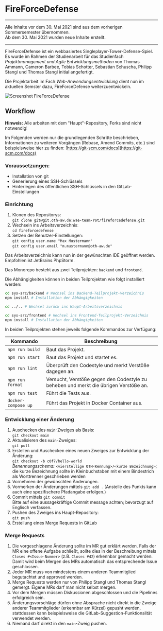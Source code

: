 # FireForceDefense

---

Alle Inhalte vor dem 30. Mai 2021 sind aus dem vorherigen Sommersemester übernommen.  
Ab dem 30. Mai 2021 wurden neue Inhalte erstellt.

---

FireForceDefense ist ein webbasiertes Singleplayer-Tower-Defense-Spiel.
Es wurde im Rahmen der Studienarbeit für das Studienfach _Projektmanagement und Agile Entwicklungsmethoden_ von Thomas Ammann, Cameron Barbee, Tobias Schotter, Sebastian Schuscha, Philipp Stangl und Thomas Stangl initial angefertigt.

Die Projektarbeit im Fach _Web-Anwendungsentwicklung_ dient nun im aktuellen Semster dazu, FireForceDefense weiterzuentwickeln.

![Screenshot FireForceDefense](./sys-doc/screenshot.png)

## Workflow

**Hinweis:** Alle arbeiten mit dem "Haupt"-Repository, Forks sind nicht notwendig!

Im Folgenden werden nur die grundlegenden Schritte beschrieben, Informationen zu weiteren Vorgängen (Rebase, Amend Commits, etc.) sind beispielsweise hier zu finden: [https://git-scm.com/docs](https://git-scm.com/docs)

### Voraussetzungen:
- Installation von git
- Generierung eines SSH-Schlüssels
- Hinterlegen des öffentlichen SSH-Schlüssels in den GitLab-Einstellungen

### Einrichtung

1. Klonen des Repositorys:  
   `git clone git@git.oth-aw.de:wae-team-rot/fireforcedefense.git`
2. Wechseln ins Arbeitsverzeichnis:  
   `cd fireforcedefense`
3. Setzen der Benutzer-Einstellungen:  
   `git config user.name "Max Mustermann"`  
   `git config user.email "m.mustermann@oth-aw.de"`
   
Das Arbeitsverzeichnis kann nun in der gewünschten IDE geöffnet werden.
Empfohlen ist JetBrains PhpStorm.

Das Monorepo besteht aus zwei Teilprojekten: `backend` und `frontend`.

Die Abhängigkeiten können in beiden Teilprojekten wie folgt installiert werden:

```bash
cd sys-src/backend # Wechsel ins Backend-Teilprojekt-Verzeichnis
npm install # Installation der Abhängigkeiten

cd ../.. # Wechsel zurück ins Haupt-Arbeitsverzeichnis

cd sys-src/frontend # Wechsel ins Frontend-Teilprojekt-Verzeichnis
npm install # Installation der Abhängigkeiten
```

In beiden Teilprojekten stehen jeweils folgende Kommandos zur Verfügung:

|Kommando|Beschreibung|
|---|---|
|`npm run build`|Baut das Projekt.|
|`npm run start`|Baut das Projekt und startet es.|
|`npm run lint`|Überprüft den Codestyle und merkt Verstöße dagegen an.|
|`npm run format`|Versucht, Verstöße gegen den Codestyle zu beheben und merkt die übrigen Verstöße an.|
|`npm run test`|Führt die Tests aus.|
|`docker-compose up`| Führt das Projekt in Docker Container aus.|

### Entwicklung einer Änderung

1. Auschecken des `main`-Zweiges als Basis:  
   `git checkout main`
2. Aktualisieren des `main`-Zweiges:  
   `git pull`
3. Erstellen und Auschecken eines neuen Zweiges zur Entwicklung der Änderung:  
   `git checkout -b c0f7/hello-world`  
   _Benennungsschema:_ `<vierstellige OTH-Kennung>/<kurze Bezeichnung>`; die kurze Bezeichnung sollte in Kleinbuchstaben mit einem Bindestrich als Worttrenner geschrieben werden
4. Vornehmen der gewünschten Änderungen.
5. Vormerken der Änderungen mittels `git add .` (Anstelle des Punkts kann auch eine spezifischere Pfadangabe erfolgen.)
6. Commit mittels `git commit`  
   Bitte auf eine aussagekräftige Commit message achten; bevorzugt auf Englisch verfassen.
7. Pushen des Zweiges ins Haupt-Repository:  
   `git push`
8. Erstellung eines Merge Requests in GitLab

### Merge Requests

1. Die vorgeschlagene Änderung sollte im MR gut erklärt werden. Falls der MR eine offene Aufgabe schließt, sollte dies in der Beschreibung mittels `Closes #<Issue-Nummer>` (z.B. `Closes #42`) erkennbar gemacht werden. Damit wird beim Mergen des MRs automatisch das entsprechende Issue geschlossen.
2. Jeder MR muss von mindestens einem anderen Teammitglied begutachtet und approved werden.
3. Merge Requests werden nur von Philipp Stangl und Thomas Stangl gemergt. Eigene MRs darf man nicht selbst mergen.
4. Vor dem Mergen müssen Diskussionen abgeschlossen und die Pipelines erfolgreich sein.
5. Änderungsvorschläge dürfen ohne Absprache nicht direkt in die Zweige anderer Teammitglieder (erkennbar am Kürzel) gepusht werden, stattdessen kann beispielsweise die GitLab-Suggestion-Funktionalität verwendet werden.
6. Niemand darf direkt in den `main`-Zweig pushen.

